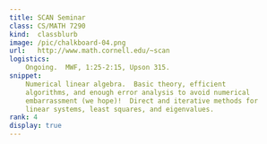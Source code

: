 ```yaml
---
title: SCAN Seminar 
class: CS/MATH 7290
kind:  classblurb
image: /pic/chalkboard-04.png
url:   http://www.math.cornell.edu/~scan
logistics: 
    Ongoing.  MWF, 1:25-2:15, Upson 315.
snippet:
    Numerical linear algebra.  Basic theory, efficient
    algorithms, and enough error analysis to avoid numerical
    embarrassment (we hope)!  Direct and iterative methods for
    linear systems, least squares, and eigenvalues.
rank: 4
display: true
---
```


